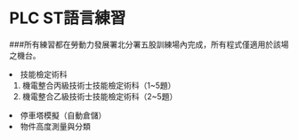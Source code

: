# PLC ST語言練習

###所有練習都在勞動力發展署北分署五股訓練場內完成，所有程式僅適用於該場之機台。
<li>技能檢定術科
<ol>
<li>機電整合丙級技術士技能檢定術科（1~5題）</li>
<li>機電整合乙級技術士技能檢定術科（2~5題）</li>
</ol>
</li>
<li>停車塔模擬（自動倉儲）</li>
<li>物件高度測量與分類</li>